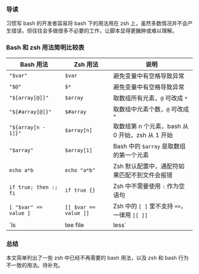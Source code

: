 ### 导读

习惯写 bash 的开发者容易将 bash 下的用法用在 zsh 上，虽然多数情况并不会产生错误，但往往会多做很多不必要的工作，让脚本显得更臃肿或难以理解。

### Bash 和 zsh 用法简明比较表

| Bash 用法                | Zsh 用法                | 说明                                 |
| ---------------------- | --------------------- | ---------------------------------- |
| `"$var"`               | `$var`                | 避免变量中有空格导致异常                       |
| `"$@"`                 | `$*`                  | 避免变量中有空格导致异常                       |
| `"${array[@]}"`        | `$array`              | 取数组所有元素，`@` 可改成 `*`                |
| `"${#array[@]}"`       | `$#array`             | 取数组中元素个数，`@` 可改成 `*`               |
| `"${array[n - 1]}"`    | `$array[n]`           | 取数组第 n 个元素，bash 从 0 开始，zsh 从 1 开始  |
| `"$array"`             | `$array[1]`           | Bash 中的 `$array` 是取数组的第一个元素        |
| `echo a*b`             | `echo "a*b"`          | Zsh 默认配置中，通配符如果匹配不到文件会报错           |
| `if true; then :; fi`  | `if true {}`          | Zsh 中不需要使用 `:` 作为空语句               |
| `[ "$var" == value ]`  | `[[ $var == value ]]` | Zsh 中的 `[ ]` 里不支持 `==`，一律用 `[[ ]]` |
| `ls | tee file | less` | `ls > file | less`    | Zsh 中不需要用 `tee` 即可实现相同功能           |

### 总结

本文简单列出了一些 zsh 中已经不再需要的 bash 用法，以及 zsh 和 bash 行为不一致的用法。待补充。